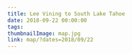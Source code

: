 ```yaml
---
title: Lee Vining to South Lake Tahoe
date: 2018-09-22 00:00:00
tags:
thumbnailImage: map.jpg
link: map/?dates=2018/09/22
---
```

<!-- excerpt -->
